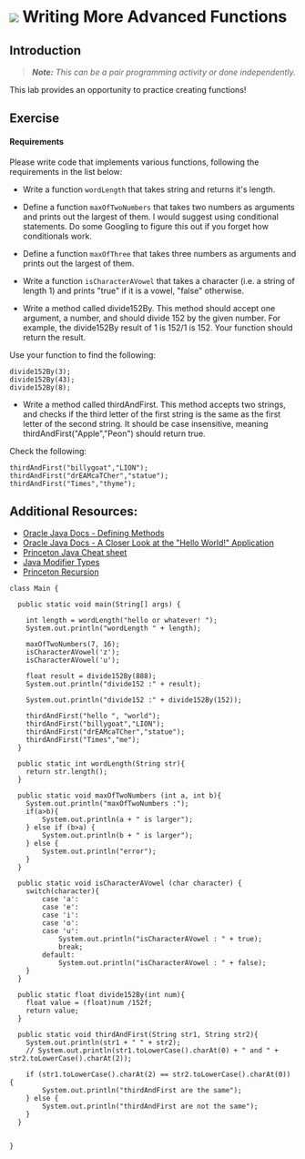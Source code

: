 
# ![](https://ga-dash.s3.amazonaws.com/production/assets/logo-9f88ae6c9c3871690e33280fcf557f33.png) Writing More Advanced Functions

## Introduction

> ***Note:*** _This can be a pair programming activity or done independently._

This lab provides an opportunity to practice creating functions!

## Exercise

#### Requirements

Please write code that implements various functions, following the requirements in the list below:

- Write a function `wordLength` that takes string and returns it's length.

- Define a function `maxOfTwoNumbers` that takes two numbers as arguments and prints out the largest of them. I would suggest using conditional statements. Do some Googling to figure this out if you forget how conditionals work.

- Define a function `maxOfThree` that takes three numbers as arguments and prints out the largest of them.

- Write a function `isCharacterAVowel` that takes a character (i.e. a string of length 1) and prints "true" if it is a vowel, "false" otherwise.

- Write a method called divide152By. This method should accept one argument, a number, and should divide 152 by the given number. For example, the divide152By result of 1 is 152/1 is 152. Your function should return the result.

Use your function to find the following:

```
divide152By(3);
divide152By(43);
divide152By(8);
```

- Write a method called thirdAndFirst. This method accepts two strings, and checks if the third letter of the first string is the same as the first letter of the second string. It should be case insensitive, meaning thirdAndFirst("Apple","Peon") should return true.

Check the following:

```
thirdAndFirst("billygoat","LION");
thirdAndFirst("drEAMcaTCher","statue");
thirdAndFirst("Times","thyme");
```




## Additional Resources:
- [Oracle Java Docs - Defining Methods](https://docs.oracle.com/javase/tutorial/java/javaOO/methods.html)
- [Oracle Java Docs - A Closer Look at the "Hello World!" Application](https://docs.oracle.com/javase/tutorial/getStarted/application/)
- [Princeton Java Cheat sheet](http://introcs.cs.princeton.edu/java/11cheatsheet/)
- [Java Modifier Types](http://www.tutorialspoint.com/java/java_modifier_types.htm)
- [Princeton Recursion](http://introcs.cs.princeton.edu/java/23recursion/)

```
class Main {

  public static void main(String[] args) {
    
	int length = wordLength("hello or whatever! ");
	System.out.println("wordLength " + length);
	
	maxOfTwoNumbers(7, 16);
	isCharacterAVowel('z');
	isCharacterAVowel('u');
	
	float result = divide152By(888);
	System.out.println("divide152 :" + result);
	
	System.out.println("divide152 :" + divide152By(152));
	
	thirdAndFirst("hello ", "world");
	thirdAndFirst("billygoat","LION");
	thirdAndFirst("drEAMcaTCher","statue");
	thirdAndFirst("Times","me");
  }
  
  public static int wordLength(String str){
  	return str.length();
  }
	  
  public static void maxOfTwoNumbers (int a, int b){
  	System.out.println("maxOfTwoNumbers :");
  	if(a>b){
  		System.out.println(a + " is larger");
  	} else if (b>a) {
  		System.out.println(b + " is larger");
  	} else {
  		System.out.println("error");
  	}
  }
  
  public static void isCharacterAVowel (char character) {
  	switch(character){
  		case 'a':
  		case 'e':
  		case 'i':
  		case 'o':
  		case 'u':
  			System.out.println("isCharacterAVowel : " + true);
  			break;
  		default:
  			System.out.println("isCharacterAVowel : " + false);
  	}
  }
  	
  public static float divide152By(int num){
	float value = (float)num /152f;
	return value;
  }
  
  public static void thirdAndFirst(String str1, String str2){
  	System.out.println(str1 + " " + str2);
  	// System.out.println(str1.toLowerCase().charAt(0) + " and " + str2.toLowerCase().charAt(2));
  	
  	if (str1.toLowerCase().charAt(2) == str2.toLowerCase().charAt(0)) {
  		System.out.println("thirdAndFirst are the same");
  	} else {
  		System.out.println("thirdAndFirst are not the same");
  	}
  }
  
  
}
```
